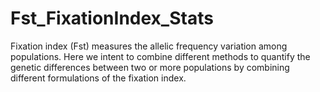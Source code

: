 # Fst_FixationIndex_Stats
 Fixation index (Fst) measures the allelic frequency variation among populations. Here we intent to combine different methods to quantify the genetic differences between two or more populations by combining different formulations of the fixation index.
